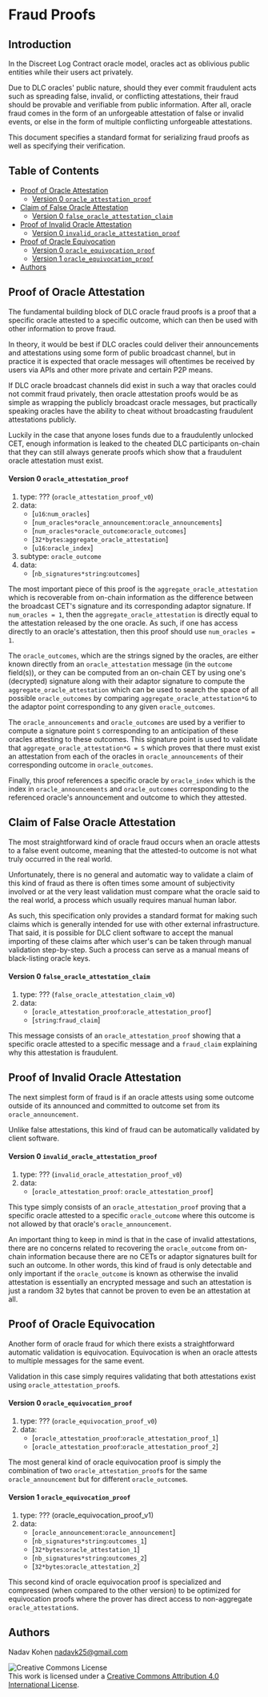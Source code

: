 # Fraud Proofs

## Introduction

In the Discreet Log Contract oracle model, oracles act as oblivious public entities while
their users act privately.

Due to DLC oracles' public nature, should they ever commit fraudulent acts such as spreading
false, invalid, or conflicting attestations, their fraud should be provable and verifiable from public information.
After all, oracle fraud comes in the form of an unforgeable attestation of false or invalid events,
or else in the form of multiple conflicting unforgeable attestations.

This document specifies a standard format for serializing fraud proofs as well as specifying their verification.

## Table of Contents

* [Proof of Oracle Attestation](#proof-of-oracle-attestation)
  * [Version 0 `oracle_attestation_proof`](#version-0-oracle_attestation_proof)
* [Claim of False Oracle Attestation](#claim-of-false-oracle-attestation)
  * [Version 0 `false_oracle_attestation_claim` ](#version-0-false_oracle_attestation_claim)
* [Proof of Invalid Oracle Attestation](#proof-of-invalid-oracle-attestation)
  * [Version 0 `invalid_oracle_attestation_proof`](#version-0-invalid_oracle_attestation_proof)
* [Proof of Oracle Equivocation](#proof-of-oracle-equivocation)
  * [Version 0 `oracle_equivocation_proof`](#version-0-oracle_equivocation_proof)
  * [Version 1 `oracle_equivocation_proof`](#version-1-oracle_equivocation_proof)
* [Authors](#authors)

## Proof of Oracle Attestation

The fundamental building block of DLC oracle fraud proofs is a proof that a specific oracle
attested to a specific outcome, which can then be used with other information to prove fraud.

In theory, it would be best if DLC oracles could deliver their announcements and attestations
using some form of public broadcast channel, but in practice it is expected that oracle messages
will oftentimes be received by users via APIs and other more private and certain P2P means.

If DLC oracle broadcast channels did exist in such a way that oracles could not commit fraud privately,
then oracle attestation proofs would be as simple as wrapping the publicly broadcast oracle messages,
but practically speaking oracles have the ability to cheat without broadcasting fraudulent attestations publicly.

Luckily in the case that anyone loses funds due to a fraudulently unlocked CET, enough information is leaked
to the cheated DLC participants on-chain that they can still always generate proofs which show that a fraudulent
oracle attestation must exist.

#### Version 0 `oracle_attestation_proof`

1. type: ??? (`oracle_attestation_proof_v0`)
2. data:
   * [`u16`:`num_oracles`]
   * [`num_oracles*oracle_announcement`:`oracle_announcements`]
   * [`num_oracles*oracle_outcome`:`oracle_outcomes`]
   * [`32*bytes`:`aggregate_oracle_attestation`]
   * [`u16`:`oracle_index`]
3. subtype: `oracle_outcome`
4. data:
   * [`nb_signatures*string`:`outcomes`]

The most important piece of this proof is the `aggregate_oracle_attestation` which is recoverable from
on-chain information as the difference between the broadcast CET's signature and its corresponding adaptor signature.
If `num_oracles = 1`, then the `aggregate_oracle_attestation` is directly equal to the attestation released by the one oracle. 
As such, if one has access directly to an oracle's attestation, then this proof should use `num_oracles = 1`.

The `oracle_outcomes`, which are the strings signed by the oracles, are either known directly from an `oracle_attestation`
message (in the `outcome` field(s)), or they can be computed from an on-chain CET by using one's (decrypted) signature along
with their adaptor signature to compute the `aggregate_oracle_attestation` which can be used to search the space of all
possible `oracle_outcomes` by comparing `aggregate_oracle_attestation*G` to the adaptor point corresponding to any
given `oracle_outcomes`. 

The `oracle_announcements` and `oracle_outcomes` are used by a verifier to compute a signature point `S` corresponding to an
anticipation of these oracles attesting to these outcomes.
This signature point is used to validate that `aggregate_oracle_attestation*G = S` which proves that there must exist an attestation
from each of the oracles in `oracle_announcements` of their corresponding outcome in `oracle_outcomes`.

Finally, this proof references a specific oracle by `oracle_index` which is the index in `oracle_announcements` and `oracle_outcomes`
corresponding to the referenced oracle's announcement and outcome to which they attested. 

## Claim of False Oracle Attestation

The most straightforward kind of oracle fraud occurs when an oracle attests to a false event outcome,
meaning that the attested-to outcome is not what truly occurred in the real world.

Unfortunately, there is no general and automatic way to validate a claim of this kind of fraud as there
is often times some amount of subjectivity involved or at the very least validation must compare what
the oracle said to the real world, a process which usually requires manual human labor.

As such, this specification only provides a standard format for making such claims which is generally
intended for use with other external infrastructure.
That said, it is possible for DLC client software to accept the manual importing of these claims after
which user's can be taken through manual validation step-by-step.
Such a process can serve as a manual means of black-listing oracle keys.

#### Version 0 `false_oracle_attestation_claim`

1. type: ??? (`false_oracle_attestation_claim_v0`)
2. data:
   * [`oracle_attestation_proof`:`oracle_attestation_proof`]
   * [`string`:`fraud_claim`]

This message consists of an `oracle_attestation_proof` showing that a specific oracle attested to
a specific message and a `fraud_claim` explaining why this attestation is fraudulent.

## Proof of Invalid Oracle Attestation

The next simplest form of fraud is if an oracle attests using some outcome outside of its announced
and committed to outcome set from its `oracle_announcement`.

Unlike false attestations, this kind of fraud can be automatically validated by client software.

#### Version 0 `invalid_oracle_attestation_proof`

1. type: ??? (`invalid_oracle_attestation_proof_v0`)
2. data:
   * [`oracle_attestation_proof`: `oracle_attestation_proof`]

This type simply consists of an `oracle_attestation_proof` proving that a specific oracle attested to
a specific `oracle_outcome` where this outcome is not allowed by that oracle's `oracle_announcement`.

An important thing to keep in mind is that in the case of invalid attestations, there are no concerns related
to recovering the `oracle_outcome` from on-chain information because there are no CETs or adaptor
signatures built for such an outcome.
In other words, this kind of fraud is only detectable and only important if the `oracle_outcome` is known
as otherwise the invalid attestation is essentially an encrypted message and such an attestation is just
a random 32 bytes that cannot be proven to even be an attestation at all.

## Proof of Oracle Equivocation

Another form of oracle fraud for which there exists a straightforward automatic validation is equivocation.
Equivocation is when an oracle attests to multiple messages for the same event.

Validation in this case simply requires validating that both attestations exist using `oracle_attestation_proof`s.

#### Version 0 `oracle_equivocation_proof`

1. type: ??? (`oracle_equivocation_proof_v0`)
2. data:
   * [`oracle_attestation_proof`:`oracle_attestation_proof_1`]
   * [`oracle_attestation_proof`:`oracle_attestation_proof_2`]

The most general kind of oracle equivocation proof is simply the combination of two `oracle_attestation_proof`s
for the same `oracle_announcement` but for different `oracle_outcome`s.

#### Version 1 `oracle_equivocation_proof`

1. type: ??? (oracle_equivocation_proof_v1)
2. data:
   * [`oracle_announcement`:`oracle_announcement`]
   * [`nb_signatures*string`:`outcomes_1`]
   * [`32*bytes`:`oracle_attestation_1`]
   * [`nb_signatures*string`:`outcomes_2`]
   * [`32*bytes`:`oracle_attestation_2`]

This second kind of oracle equivocation proof is specialized and compressed (when compared to the other version)
to be optimized for equivocation proofs where the prover has direct access to non-aggregate `oracle_attestation`s.

## Authors

Nadav Kohen <nadavk25@gmail.com>

![Creative Commons License](https://i.creativecommons.org/l/by/4.0/88x31.png "License CC-BY")
<br>
This work is licensed under a [Creative Commons Attribution 4.0 International License](http://creativecommons.org/licenses/by/4.0/).